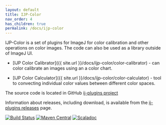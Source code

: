 ```yaml
---
layout: default
title: IJP-Color
nav_order: 4
has_children: true
permalink: /docs/ijp-color
---
```


IJP-Color is a set of plugins for ImageJ for color calibration and other operations on color images. The code can also be used as a library outside of ImageJ UI.

* [IJP Color Calibrator]({{ site.url }}/docs/ijp-color/color-calibrator) - can color calibrate an images using an a color chart.

* [IJP Color Calculator]({{ site.url }}/docs/ijp-color/color-calculator) - tool to convecting individual color values between different color spaces.

The source code is located in GitHub [ij-plugins project](https://github.com/ij-plugins/ijp-color)

Information about releases, including download, is available from the [ij-plugins releases](https://github.com/ij-plugins/ijp-color/releases) page.

[![Build Status](https://travis-ci.org/ij-plugins/ijp-color.svg?branch=develop)](https://travis-ci.org/ij-plugins/ijp-color) [![Maven Central](https://maven-badges.herokuapp.com/maven-central/net.sf.ij-plugins/ijp-color_2.12/badge.svg)](https://maven-badges.herokuapp.com/maven-central/net.sf.ij-plugins/ijp-color_2.12) [![Scaladoc](http://javadoc-badge.appspot.com/net.sf.ij-plugins/ijp-color_2.12.svg?label=scaladoc)](http://javadoc-badge.appspot.com/net.sf.ij-plugins/ijp-color_2.12)

